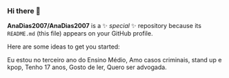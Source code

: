 ### Hi there 👋


**AnaDias2007/AnaDias2007** is a ✨ _special_ ✨ repository because its `README.md` (this file) appears on your GitHub profile.

Here are some ideas to get you started:

Eu estou no terceiro ano do Ensino Médio,
Amo casos criminais, stand up e kpop,
Tenho 17 anos,
Gosto de ler,
Quero ser advogada.
